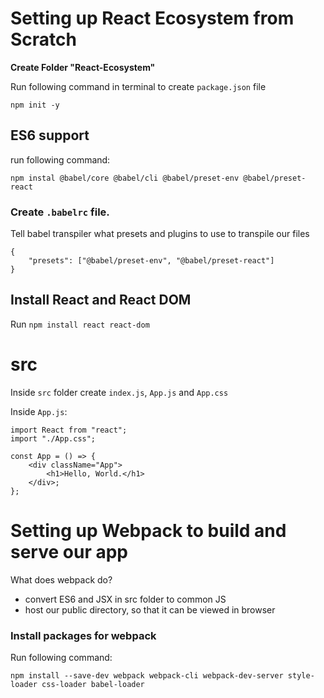 # Setting up React Ecosystem from Scratch

**Create Folder "React-Ecosystem"**

Run following command in terminal to create `package.json` file

    npm init -y

## **ES6 support**

run following command:

    npm instal @babel/core @babel/cli @babel/preset-env @babel/preset-react

### Create `.babelrc` file.

Tell babel transpiler what presets and plugins to use to transpile our files

    {
        "presets": ["@babel/preset-env", "@babel/preset-react"]
    }

## Install React and React DOM

Run `npm install react react-dom`

# src

Inside `src` folder create `index.js`, `App.js` and `App.css`

Inside `App.js`:

```
import React from "react";
import "./App.css";

const App = () => {
    <div className="App">
        <h1>Hello, World.</h1>
    </div>;
};

```

# Setting up Webpack to build and serve our app

What does webpack do?

-   convert ES6 and JSX in src folder to common JS
-   host our public directory, so that it can be viewed in browser

### Install packages for webpack

Run following command:

    npm install --save-dev webpack webpack-cli webpack-dev-server style-loader css-loader babel-loader
